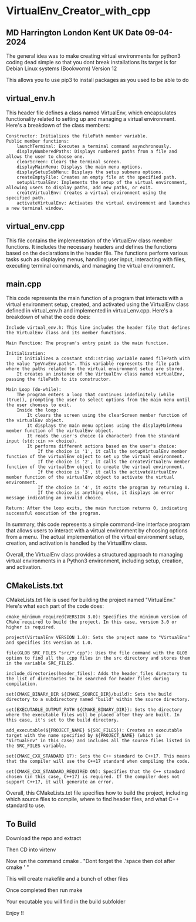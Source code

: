 # VirtualEnv_Creator_with_cpp
## MD Harrington London Kent UK Date 09-04-2024

The general idea was to make  creating virtual environments for python3 coding  dead simple so that  you dont break installations
Its target is  for Debian Linux  systems  (Bookworm)  Version 12 

This allows  you to use pip3 to install packages as you used to be able to do 

## virtual_env.h

This header file defines a class named VirtualEnv, which encapsulates functionality related to setting up and managing a virtual environment. Here's a breakdown of the class members:

    Constructor: Initializes the filePath member variable.
    Public member functions:
        launchTerminal: Executes a terminal command asynchronously.
        displayNumberedPaths: Displays numbered paths from a file and allows the user to choose one.
        clearScreen: Clears the terminal screen.
        displayMainMenu: Displays the main menu options.
        displaySetupSubMenu: Displays the setup submenu options.
        createEmptyFile: Creates an empty file at the specified path.
        setupVirtualEnv: Implements the setup of the virtual environment, allowing users to display paths, add new paths, or exit.
        createVirtualEnv: Creates a virtual environment using the specified path.
        activateVirtualEnv: Activates the virtual environment and launches a new terminal window.

## virtual_env.cpp

This file contains the implementation of the VirtualEnv class member functions. It includes the necessary headers and defines the functions based on the declarations in the header file. The functions perform various tasks such as displaying menus, handling user input, interacting with files, executing terminal commands, and managing the virtual environment.


## main.cpp

This code represents the main function of a program that interacts with a virtual environment setup, created, and activated using the VirtualEnv class defined in virtual_env.h and implemented in virtual_env.cpp. Here's a breakdown of what the code does:

    Include virtual_env.h: This line includes the header file that defines the VirtualEnv class and its member functions.

    Main Function: The program's entry point is the main function.

    Initialization:
        It initializes a constant std::string variable named filePath with the value "pyVnvEnv.paths". This variable represents the file path where the paths related to the virtual environment setup are stored.
        It creates an instance of the VirtualEnv class named virtualEnv, passing the filePath to its constructor.

    Main Loop (do-while):
        The program enters a loop that continues indefinitely (while (true)), prompting the user to select options from the main menu until the user chooses to exit.
        Inside the loop:
            It clears the screen using the clearScreen member function of the virtualEnv object.
            It displays the main menu options using the displayMainMenu member function of the virtualEnv object.
            It reads the user's choice (a character) from the standard input (std::cin >> choice).
            It performs different actions based on the user's choice:
                If the choice is '1', it calls the setupVirtualEnv member function of the virtualEnv object to set up the virtual environment.
                If the choice is '2', it calls the createVirtualEnv member function of the virtualEnv object to create the virtual environment.
                If the choice is '3', it calls the activateVirtualEnv member function of the virtualEnv object to activate the virtual environment.
                If the choice is '4', it exits the program by returning 0.
                If the choice is anything else, it displays an error message indicating an invalid choice.

    Return: After the loop exits, the main function returns 0, indicating successful execution of the program.

In summary, this code represents a simple command-line interface program that allows users to interact with a virtual environment by choosing options from a menu. The actual implementation of the virtual environment setup, creation, and activation is handled by the VirtualEnv class.

Overall, the VirtualEnv class provides a structured approach to managing virtual environments in a Python3 environment, including setup, creation, and activation.


## CMakeLists.txt 

 CMakeLists.txt file  is used for building the project named "VirtualEnv." Here's what each part of the code does:

    cmake_minimum_required(VERSION 3.0): Specifies the minimum version of CMake required to build the project. In this case, version 3.0 or higher is required.

    project(VirtualEnv VERSION 1.0): Sets the project name to "VirtualEnv" and specifies its version as 1.0.

    file(GLOB SRC_FILES "src/*.cpp"): Uses the file command with the GLOB option to find all the .cpp files in the src directory and stores them in the variable SRC_FILES.

    include_directories(header_files): Adds the header_files directory to the list of directories to be searched for header files during compilation.

    set(CMAKE_BINARY_DIR ${CMAKE_SOURCE_DIR}/build): Sets the build directory to a subdirectory named "build" within the source directory.

    set(EXECUTABLE_OUTPUT_PATH ${CMAKE_BINARY_DIR}): Sets the directory where the executable files will be placed after they are built. In this case, it's set to the build directory.

    add_executable(${PROJECT_NAME} ${SRC_FILES}): Creates an executable target with the name specified by ${PROJECT_NAME} (which is "VirtualEnv" in this case) and includes all the source files listed in the SRC_FILES variable.

    set(CMAKE_CXX_STANDARD 17): Sets the C++ standard to C++17. This means that the compiler will use the C++17 standard when compiling the code.

    set(CMAKE_CXX_STANDARD_REQUIRED ON): Specifies that the C++ standard chosen (in this case, C++17) is required. If the compiler does not support C++17, it will generate an error.

Overall, this CMakeLists.txt file specifies how to build the project, including which source files to compile, where to find header files, and what C++ standard to use.

## To Build

Download the repo and extract

Then CD into virtenv

Now run the command  cmake .  "Dont forget the .'space then dot after cmake ' " 

This will create makefile and a bunch of other files

Once completed  then  run make 

Your excutable  you will find in the build  subfolder

Enjoy !! 
